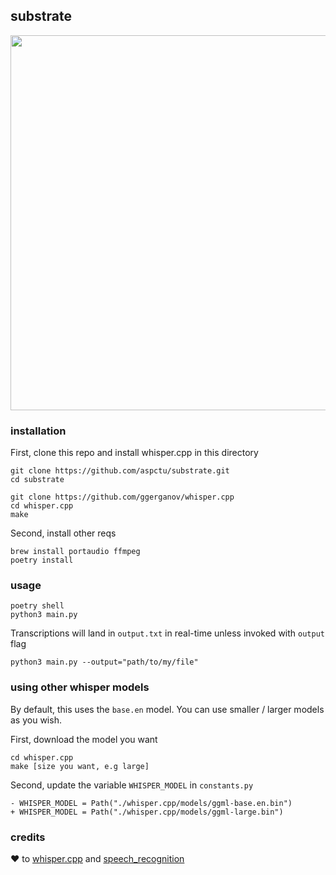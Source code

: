 ## substrate
<img src="https://github.com/aspctu/substrate/assets/48742992/9b4749b2-e676-44bc-b153-d5d6bd366388" width="600"/>

### installation
First, clone this repo and install whisper.cpp in this directory
```
git clone https://github.com/aspctu/substrate.git
cd substrate

git clone https://github.com/ggerganov/whisper.cpp
cd whisper.cpp
make
```

Second, install other reqs
```
brew install portaudio ffmpeg
poetry install
```

### usage
```
poetry shell
python3 main.py
```

Transcriptions will land in `output.txt` in real-time unless invoked with `output` flag

```
python3 main.py --output="path/to/my/file"
```

### using other whisper models
By default, this uses the `base.en` model. You can use smaller / larger models as you wish. 

First, download the model you want
```
cd whisper.cpp
make [size you want, e.g large]
```

Second, update the variable `WHISPER_MODEL` in `constants.py`
```
- WHISPER_MODEL = Path("./whisper.cpp/models/ggml-base.en.bin")
+ WHISPER_MODEL = Path("./whisper.cpp/models/ggml-large.bin")

```

### credits
❤️ to [whisper.cpp](https://github.com/ggerganov/whisper.cpp) and [speech_recognition](https://github.com/Uberi/speech_recognition)
